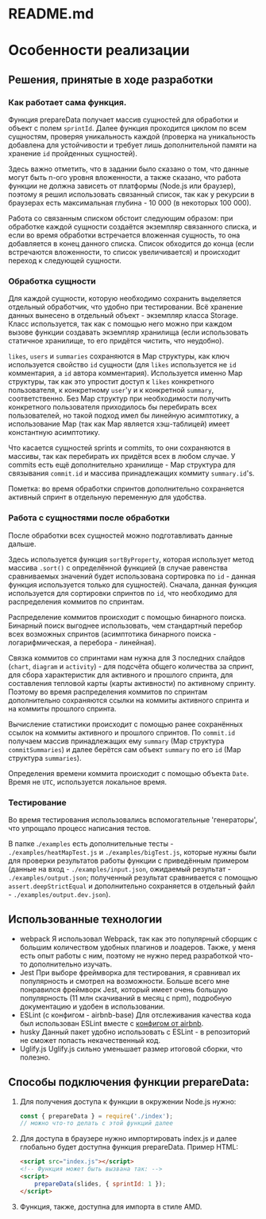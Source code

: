 # README.md

# Особенности реализации

## Решения, принятые в ходе разработки

### Как работает сама функция.

Функция prepareData получает массив сущностей для обработки и объект с полем `sprintId`. Далее функция проходится циклом по всем сущностям, проверяя уникальность каждой (проверка на уникальность добавлена для устойчивости и требует лишь дополнительной памяти на хранение `id` пройденных сущностей).

Здесь важно отметить, что в задании было сказано о том, что данные могут быть n-ого уровня вложенности, а также сказано, что работа функции не должна зависеть от платформы (Node.js или браузер), поэтому я решил использовать связанный список, так как у рекурсии в браузерах есть максимальная глубина - 10 000 (в некоторых 100 000).

Работа со связанным списком обстоит следующим образом: при обработке каждой сущности создаётся экземпляр связанного списка, и если во время обработки встречается вложенная сущность, то она добавляется в конец данного списка. Список обходится до конца (если встречаются вложенности, то список увеличивается) и происходит переход к следующей сущности.

### Обработка сущности

Для каждой сущности, которую необходимо сохранить выделяется отдельный обработчик, что удобно при тестировании. Всё хранение данных вынесено в отдельный объект - экземпляр класса Storage. Класс используется, так как с помощью него можно при каждом вызове функции создавать экземпляр хранилища (если использовать статичное хранилище, то его придётся чистить, что неудобно).

`likes`, `users` и `summaries` сохраняются в Map структуры, как ключ используется свойство `id` сущности (для `likes` используется не `id` комментария, а `id` автора комментария). Используется именно Map структуры, так как это упростит доступ к `likes` конкретного пользователя, к конкретному `user`'у и к конкретной `summary`, соответственно. Без Map структур при необходимости получить конкретного пользователя приходилось бы перебирать всех пользователей, но такой подход имел бы линейную асимптотику, а использование Map (так как Map является хэш-таблицей) имеет константную асимптотику.

Что касается сущностей sprints и commits, то они сохраняются в массивы, так как перебирать их придётся всех в любом случае. У commits есть ещё дополнительно хранилище - Map структура для связывания `commit.id` и массива принадлежащих коммиту `summary.id`'s.

Пометка: во время обработки спринтов дополнительно сохраняется активный спринт в отдельную переменную для удобства.

### Работа с сущностями после обработки

После обработки всех сущностей можно подготавливать данные дальше.

Здесь используется функция `sortByProperty`, которая использует метод массива `.sort()` с определённой функцией (в случае равенства сравниваемых значений будет использована сортировка по `id` - данная функция используется только для сущностей). Сначала, данная функция используется для сортировки спринтов по `id`, что необходимо для распределения коммитов по спринтам.

Распределение коммитов происходит с помощью бинарного поиска. Бинарный поиск выгоднее использовать, чем стандартный перебор всех возможных спринтов (асимптотика бинарного поиска - логарифмическая, а перебора - линейная).

Связка коммитов со спринтами нам нужна для 3 последних слайдов (`chart`, `diagram` и `activity`) - для подсчёта общего количества за спринт, для сбора характеристик для активного и прошлого спринта, для составления тепловой карты (карты активности) по активному спринту. Поэтому во время распределения коммитов по спринтам дополнительно сохраняются ссылки на коммиты активного спринта и на коммиты прошлого спринта.

Вычисление статистики происходит с помощью ранее сохранённых ссылок на коммиты активного и прошлого спринтов. По `commit.id` получаем массив принадлежащих ему `summary` (Map структура `commitSummaries`) и далее берётся сам объект `summary` по его `id` (Map структура `summaries`).

Определения времени коммита происходит с помощью объекта `Date`. Время не `UTC`, используется локальное время.

### Тестирование

Во время тестирования использовались вспомогательные 'генераторы', что упрощало процесс написания тестов.

В папке .`/examples` есть дополнительные тесты - `./examples/heatMapTest.js` и `./examples/bigTest.js`, которые нужны были для проверки результатов работы функции с приведённым примером (данные на вход - `./examples/input.json`, ожидаемый результат - `./examples/output.json`; полученный результат сравнивается с помощью `assert.deepStrictEqual` и дополнительно сохраняется в отдельный файл - `./examples/output.dev.json`).

## Использованные технологии

- webpack
Я использовал Webpack, так как это популярный сборщик с большим количеством удобных плагинов и лоадеров. Также, у меня есть опыт работы с ним, поэтому не нужно перед разработкой что-то дополнительно изучать.
- Jest
При выборе фреймворка для тестирования, я сравнивал их популярность и смотрел на возможности. Больше всего мне понравился фреймворк Jest, который имеет очень большую популярность (11 млн скачиваний в месяц с npm), подробную документацию и удобен в использовании.
- ESLint (с конфигом - airbnb-base)
Для отслеживания качества кода был использован ESLint вместе с [конфигом от airbnb](https://www.npmjs.com/package/eslint-config-airbnb-base).
- husky
Данный пакет удобно использовать с ESLint - в репозиторий не сможет попасть некачественный код.
- Uglify.js
Uglify.js сильно уменьшает размер итоговой сборки, что полезно.

## Способы подключения функции prepareData:

1. Для получения доступа к функции в окружении Node.js нужно:

    ```jsx
    const { prepareData } = require('./index');
    // можно что-то делать с этой функций далее
    ```

2. Для доступа в браузере нужно импортировать index.js и далее глобально будет доступна функция prepareData. Пример HTML:

    ```html
    <script src="index.js"></script>
    <!-- Функция может быть вызвана так: -->
    <script>
        prepareData(slides, { sprintId: 1 });
    </script>
    ```

3. Функция, также, доступна для импорта в стиле AMD.
